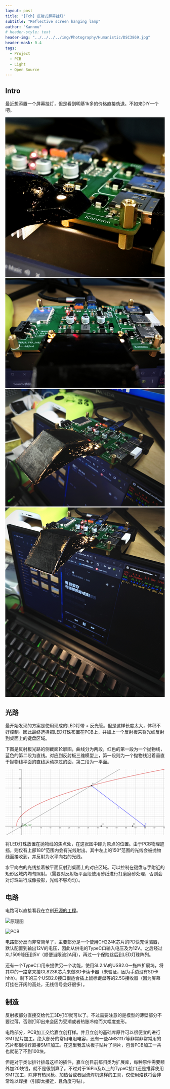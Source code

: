 ```yaml
---
layout: post
title: "[Tch] 反射式屏幕挂灯"
subtitle: "Reflective screen hanging lamp"
author: "Kannmu"
# header-style: text
header-img: "../../../../img/Photography/Humanistic/DSC3869.jpg"
header-mask: 0.4
tags:
  - Project
  - PCB
  - Light
  - Open Source
---
```


## Intro

最近想添置一个屏幕挂灯，但是看到明基1k多的价格直接劝退。不如来DIY一个吧。

![1](https://github.com/Kannmu/Kannmu.github.io/blob/master/img/Tch/Screen_Light_20240302184703.jpg?raw=true)
![2](https://github.com/Kannmu/Kannmu.github.io/blob/master/img/Tch/Screen_Light_20240302184704.jpg?raw=true)
![3](https://github.com/Kannmu/Kannmu.github.io/blob/master/img/Tch/Screen_Light_20240302184706.jpg?raw=true)
![4](https://github.com/Kannmu/Kannmu.github.io/blob/master/img/Tch/Screen_Light_20240302184709.jpg?raw=true)

## 光路

最开始发现的方案是使用现成的LED灯带 + 反光管。但是这样长度太大，体积不好控制。因此最终选择把LED灯珠布置在PCB上，并加上一个反射板来将光线反射到桌面上的键盘区域。

下图是反射板光路的侧截面轮廓图，曲线分为两段，红色的第一段为一个抛物线，蓝色的第二段为直线。对应到反射板三维模型上，第一段则为一个抛物线沿着垂直于抛物线平面的直线运动掠过的面，第二段为一平面。

![5](https://github.com/Kannmu/Kannmu.github.io/blob/master/img/Tch/Kannmu_Light_Reflector.png?raw=true)

将LED灯珠放置在抛物线的焦点处，在这张图中即为原点的位置。由于PCB物理遮挡，则仅有上部180°范围内会有光线射出。其中左上的150°范围的光线会被抛物线面接收到，并反射为水平向右的光线。

水平向右的光线接着被平面反射到桌面上的对应区域。可以控制在键盘与手附近的矩形区域内均匀照射。（需要对反射板平面段使用砂纸进行打磨磨砂处理，否则会对灯珠进行成像投影，光线不够均匀）。

## 电路

电路可以直接看我在立创[开源的工程](https://oshwhub.com/kannmu/kannmu_light)。

![原理图](https://image-pro.lceda.cn/pullimages/8332c6bf44534e4d99fe14a293c71ebb.webp)

![PCB](https://image-pro.lceda.cn/pullimages/b5c84494c40b4129bcab85613756f1b0.webp)

电路部分反而非常简单了，主要部分是一个使用CH224K芯片的PD快充诱骗器，默认配置到输出12V的电压，因此从供电的TypeC口输入电压及为12V。之后经过XL1509降压到5V（顺便当限流2A用），再过一个保险丝后到LED灯珠阵列。

还有一个TypeC口用来提供另一个功能，使用SL2.1A的USB2.0一拖四扩展坞，将其中的一路拿来接GL823K芯片来做SD卡读卡器（未验证，因为手边没有SD卡hhh）。剩下的三个USB2.0接口很适合插上鼠标键盘等的2.5G接收器（因为屏幕灯挂在开阔的高处，无线信号会好很多）。

## 制造

反射板部分直接交给代工3D打印就可以了。不过需要注意的是模型的薄壁部分不要过薄，否则打印出来会因为受潮或者热胀冷缩而大幅度变形。

电路部分，PCB加工交给嘉立创打样。并且立创的基础库原件可以很便宜的进行SMT贴片加工。绝大部分的常用电阻电容，还有一些AMS1117等非常非常常用的芯片都很推荐直接SMT加工。在这里我五块板子贴片了两片，包含PCB加工一共也就花了不到100块。

但是对于类似排针排母这样的插件，嘉立创目前都归类为扩展库，每种原件需要额外加20块钱，就不是很划算了。不过对于16Pin及以上的TypeC接口还是推荐使用SMT加工，除非有热风枪、加热台或者回流焊机这样的工具，仅使用烙铁将会非常难以焊接（引脚太接近，且角度刁钻）。
